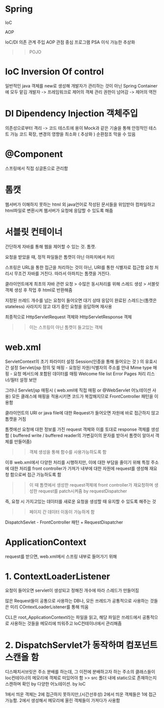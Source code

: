 # Spring

IoC

AOP

IoC/DI 의존 관계 주입
AOP 관점 중심 프로그램
PSA 이식 가능한 추상화
>> POJO

# IoC Inversion Of control
일반적인 java 객체를 new로 생성해 개발자가 관리하는 것이 아닌 Spring Container에 모두 맡김
개발자 -> 프레임워크로 제어의 객체 관리 권한이 넘어감 -> 제어의 역전

# DI Dipendency Injection 객체주입

의존성으로부터 격리 -> 코드 테스트에 용이
Mock과 같은 기술을 통해 안정적인 테스트 가능
코드 확장, 변경의 영향을 최소화 ( 추상화 )
순환참조 막을 수 있음

# @Component

스프링에서 직접 싱글톤으로 관리함

# 톰캣

웹서버가 이해하지 못하는 html 외 java언어로 작성된 문서들을 위임받아 컴파일하고 html파일로 변환시켜 웹서버가 요청에 응답할 수 있도록 해줌

# 서블릿 컨테이너

간단하게 자바를 통해 웹을 제어할 수 있는 것. 톰캣.

요청을 받았을 때, 정적 파일들은 톰캣이 아닌 아파치에서 처리

스프링은 URL을 통한 접근을 처리하는 것이 아닌, URI를 통한 식별자로 접근함
요청 처리시 무조건 자바를 거친다. 따라서 아파치는 톰캣을 거친다.

클라이언트에게 최초의 자바 관련 요청 > 수많은 동시처리를 위해 스레드 생성 > 서블릿객체 생성 후 작업 후 html로 반환해줌

지정된 쓰레드 개수를 넘는 요청이 들어오면 대기 상태
응답이 완료된 스레드는(톰캣은 stateless) 사라지지 않고 대기 중인 요청을 응답하며 재사용 

최종적으로 HttpServletRequest 객체와 HttpServletResponse 객체
>> 이는 스프링이 아닌 톰캣이 들고있는 객체

# web.xml

ServletContext의 초기 파라미터 설정
Session(인증을 통해 들어오는 것 ) 의 유효시간 설정
Servlet/jsp 정의 및 매핑 - 요청된 자원/식별자의 주소를 안내
Mime type 매핑 - 요청 메서드에 포함된 데이터를 매핑
Welcome file list
Error Pages 처리
리스너/필터 설정
보안

그러나 Servlet/jsp 매핑시 ( web.xml에 직접 매핑 or @WebServlet 어노테이션 사용) 모든 클래스에 매핑을 적용시키면 코드가 복잡해지므로 FrontController 패턴을 이용함

클라이언트의 URI or java file에 대한 Request가 들어오면
자원에 바로 접근하지 않고 톰캣을 거침

톰켓에선 요청에 대한 정보를 가진 request 객체와 이를 토대로 response 객체를 생성함
( buffered write / buffered reader의 가변길이의 문자를 받아서 톰캣이 알아서 객체를 만들어줌)

>> 객체 생성을 통해 함수를 사용가능하도록 함

이후 web.xml에서 다양한 처리를 시행하지만, 이에 대한 부담을 줄이기 위해 특정 주소에 대한 처리를 front controller가 가져가 내부에 대한 자원에 request를 생성해 재요청 함으로써 접근 가능하도록 함

>> 이 때 톰캣에서 생성한 request객체에 front controller가 재요청하며 생성한 request를 patch시켜줌  by requestDispatcher

즉, 요청 시 가지고있는 데이터를 새로운 요청을 생성할 때 유지할 수 있도록 해주는 것
>> 페이지 간 데이터 이동이 가능하게 함

DispatchSevlet - FrontController 패턴 + RequestDispatcher


# ApplicationContext

request를 받으면, web.xml에서 스프링 내부로 들어가기 위해 

# 1. ContextLoaderListener
요청이 들어오면 servlet이 생성되고 정해진 개수에 따라 스레드가 만들어짐

많은 Request들이 공통으로 사용하는 DB나, 모든 쓰레드가 공통적으로 사용하는 것들은 미리 COntextLoaderListener를 통해 띄움

CLL은 root_ApplicationContext라는 파일을 읽고, 해당 파일은 쓰레드에서 공통적으로 사용하는 것들을 메모리에 띄워주고 IoC컨테이너에서 관리해줌

# 2. DispatchServlet가 동작하며 컴포넌트 스캔을 함

디스패치서브릿은 주소 분배를 하는데, 그 이전에 분배하고자 하는 주소의 클래스들이 Ioc컨테이너의 메모리에 객체로 떠있어야 함 >> src 폴더 내에 static으로 존재하는지 스캔하며 확인 by 다양한 어노테이션. by IoC

1에서 띄운 객체는 2에 접근하지 못하지만,(시간선후성) 2에서 띄운 객체들은 1에 접근 가능함. 2에서 생성해서 메모리에 올린 객체들이 가져다가 사용함
